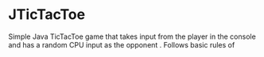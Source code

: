 # JTicTacToe
Simple Java TicTacToe game that takes input from the player in the console and has a random CPU input as the opponent . Follows basic rules of 
